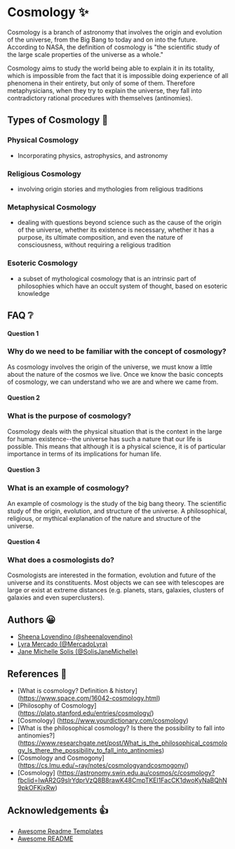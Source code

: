 
# Cosmology ✨

Cosmology is a branch of astronomy that involves the origin and evolution of the universe, from the Big Bang to today and on into the future. According to NASA, the definition of cosmology is "the scientific study of the large scale properties of the universe as a whole."

Cosmology aims to study the world being able to explain it in its totality, which is impossible from the fact that it is impossible doing experience of all phenomena in their entirety, but only of some of them. Therefore metaphysicians, when they try to explain the universe, they fall into contradictory rational procedures with themselves (antinomies).

## Types of Cosmology 📝

### Physical Cosmology
- Incorporating physics, astrophysics, and astronomy
### Religious Cosmology
- involving origin stories and mythologies from religious traditions
### Metaphysical Cosmology
- dealing with questions beyond science such as the cause of the origin of the universe, whether its existence is necessary, whether it has a purpose, its ultimate composition, and even the nature of consciousness, without requiring a religious tradition
### Esoteric Cosmology
- a subset of mythological cosmology that is an intrinsic part of philosophies which have an occult system of thought, based on esoteric knowledge
## FAQ ❔

#### Question 1
### Why do we need to be familiar with the concept of cosmology?

As cosmology involves the origin of the universe, we must know a little about the nature of the cosmos we live. Once we know the basic concepts of cosmology, we can understand who we are and where we came from. 


#### Question 2
### What is the purpose of cosmology?

Cosmology deals with the physical situation that is the context in the large for human existence--the universe has such a nature that our life is possible. This means that although it is a physical science, it is of particular importance in terms of its implications for human life.

#### Question 3
### What is an example of cosmology?

An example of cosmology is the study of the big bang theory. The scientific study of the origin, evolution, and structure of the universe. A philosophical, religious, or mythical explanation of the nature and structure of the universe.

#### Question 4
### What does a cosmologists do?

Cosmologists are interested in the formation, evolution and future of the universe and its constituents. Most objects we can see with telescopes are large or exist at extreme distances (e.g. planets, stars, galaxies, clusters of galaxies and even superclusters).
## Authors 😀

- [Sheena Lovendino (@sheenalovendino)](https://github.com/sheenalovendino)
- [Lyra Mercado (@MercadoLyra)](https://github.com/MercadoLyra)
- [Jane Michelle Solis (@SolisJaneMichelle)](https://github.com/SolisJaneMichelle)


## References 🔗

- [What is cosmology? Definition & history] (https://www.space.com/16042-cosmology.html)
- [Philosophy of Cosmology] (https://plato.stanford.edu/entries/cosmology/)
- [Cosmology] (https://www.yourdictionary.com/cosmology)
- [What is the philosophical cosmology? Is there the possibility to fall into antinomies?] (https://www.researchgate.net/post/What_is_the_philosophical_cosmology_Is_there_the_possibility_to_fall_into_antinomies)
- [Cosmology and Cosmogony] (https://cs.lmu.edu/~ray/notes/cosmologyandcosmogony/) 
- [Cosmology] (https://astronomy.swin.edu.au/cosmos/c/cosmology?fbclid=IwAR2G9slrYdprVzQ8B8rawK48CmpTKEl1FacCK1dwoKyNaBQhN9pkOFKjxRw)
## Acknowledgements 👍

 - [Awesome Readme Templates](https://awesomeopensource.com/project/elangosundar/awesome-README-templates)
 - [Awesome README](https://github.com/matiassingers/awesome-readme)
 
